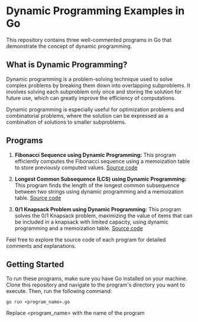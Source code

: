 # Dynamic Programming Examples in Go

This repository contains three well-commented programs in Go that demonstrate the concept of dynamic programming.

## What is Dynamic Programming?

Dynamic programming is a problem-solving technique used to solve complex problems by breaking them down into overlapping subproblems. It involves solving each subproblem only once and storing the solution for future use, which can greatly improve the efficiency of computations.

Dynamic programming is especially useful for optimization problems and combinatorial problems, where the solution can be expressed as a combination of solutions to smaller subproblems.

## Programs

1. **Fibonacci Sequence using Dynamic Programming:** This program efficiently computes the Fibonacci sequence using a memoization table to store previously computed values. [Source code](fibonacci.go)

2. **Longest Common Subsequence (LCS) using Dynamic Programming:** This program finds the length of the longest common subsequence between two strings using dynamic programming and a memoization table. [Source code](lcs.go)

3. **0/1 Knapsack Problem using Dynamic Programming:** This program solves the 0/1 Knapsack problem, maximizing the value of items that can be included in a knapsack with limited capacity, using dynamic programming and a memoization table. [Source code](knapsack.go)

Feel free to explore the source code of each program for detailed comments and explanations.

## Getting Started

To run these programs, make sure you have Go installed on your machine. Clone this repository and navigate to the program's directory you want to execute. Then, run the following command:

```shell
go run <program_name>.go
```

Replace <program_name> with the name of the program